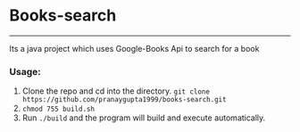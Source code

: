 # Books-search
---
Its a java project which uses Google-Books Api to search for a book

### Usage:
1. Clone the repo and cd into the directory. 
```git clone https://github.com/pranaygupta1999/books-search.git```
2. ```chmod 755 build.sh```
3. Run `./build` and the program will build and execute automatically.
